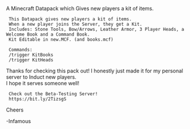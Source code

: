 A Minecraft Datapack which Gives new players a kit of items.

     This Datapack gives new players a kit of items.
     When a new player joins the Server, they get a Kit.
     Includes: Stone Tools, Bow/Arrows, Leather Armor, 3 Player Heads, a Welcome Book and a Command Book.
     Kit Editable in new.MCF. (and books.mcf)
     
     Commands:
     /trigger KitBooks
     /trigger KitHeads

Thanks for checking this pack out!  I honestly just made it for my personal server to Induct new players.  
I hope it serves someone well!

     Check out the Beta-Testing Server!
     https://bit.ly/2TizsgS

Cheers

-Infamous
